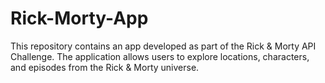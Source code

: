 # Rick-Morty-App

This repository contains an app developed as part of the Rick &amp; Morty API Challenge. The application allows users to explore locations, characters, and episodes from the Rick &amp; Morty universe.
